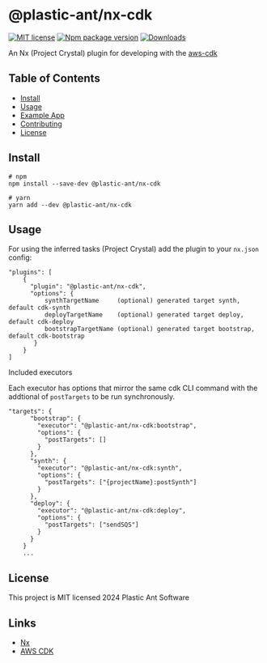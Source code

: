 # @plastic-ant/nx-cdk

[![MIT license](https://img.shields.io/badge/License-MIT-blue.svg)](https://lbesson.mit-license.org/)
[![Npm package version](https://badgen.net/npm/v/@plastic-ant/nx-cdk)](https://npmjs.com/package/@plastic-ant/nx-cdk)
[![Downloads](https://img.shields.io/npm/dm/@plastic-ant/nx-cdk.svg)](https://npmjs.com/package/@plastic-ant/nx-cdk)

An Nx (Project Crystal) plugin for developing with the [aws-cdk](https://docs.aws.amazon.com/cdk/latest/guide/home.html)

## Table of Contents

- [Install](#install)
- [Usage](#usage)
- [Example App](https://github.com/plastic-ant/packages/tree/main/examples/nx-cdk-app)
- [Contributing](#contributing)
- [License](#license)

## Install

```shell
# npm
npm install --save-dev @plastic-ant/nx-cdk

# yarn
yarn add --dev @plastic-ant/nx-cdk
```

## Usage

For using the inferred tasks (Project Crystal) add the plugin to your `nx.json` config:

```
"plugins": [
    {
      "plugin": "@plastic-ant/nx-cdk",
      "options": {
          synthTargetName     (optional) generated target synth, default cdk-synth
          deployTargetName    (optional) generated target deploy, default cdk-deploy
          bootstrapTargetName (optional) generated target bootstrap, default cdk-bootstrap
       }
    }
]
```

Included executors

Each executor has options that mirror the same cdk CLI command with the addtional of `postTargets` to be run synchronously.

```
"targets": {
      "bootstrap": {
        "executor": "@plastic-ant/nx-cdk:bootstrap",
        "options": {
          "postTargets": []
        }
      },
      "synth": {
        "executor": "@plastic-ant/nx-cdk:synth",
        "options": {
          "postTargets": ["{projectName}:postSynth"]
        }
      },
      "deploy": {
        "executor": "@plastic-ant/nx-cdk:deploy",
        "options": {
          "postTargets": ["sendSQS"]
        }
      }
    }
    ...
```

## License

This project is MIT licensed 2024 Plastic Ant Software

## Links

- [Nx](https://github.com/nrwl/nx)
- [AWS CDK](https://docs.aws.amazon.com/cdk/v2/guide/home.html)
